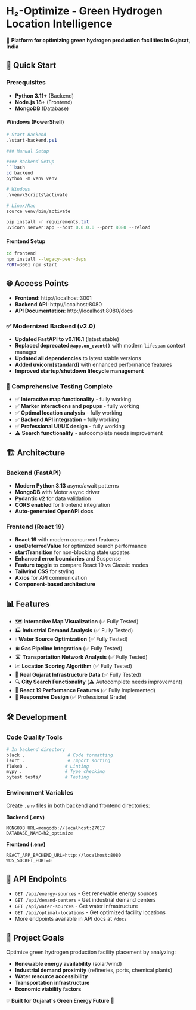 # H₂-Optimize - Green Hydrogen Location Intelligence

🌱 **Platform for optimizing green hydrogen production facilities in Gujarat, India**

## 🚀 Quick Start

### Prerequisites
- **Python 3.11+** (Backend)
- **Node.js 18+** (Frontend) 
- **MongoDB** (Database)

#### Windows (PowerShell)
```powershell
# Start Backend
.\start-backend.ps1

### Manual Setup

#### Backend Setup
```bash
cd backend
python -m venv venv

# Windows
.\venv\Scripts\activate

# Linux/Mac
source venv/bin/activate

pip install -r requirements.txt
uvicorn server:app --host 0.0.0.0 --port 8080 --reload
```

#### Frontend Setup
```bash
cd frontend
npm install --legacy-peer-deps
PORT=3001 npm start
```

## 🌐 Access Points

- **Frontend**: http://localhost:3001
- **Backend API**: http://localhost:8080  
- **API Documentation**: http://localhost:8080/docs

### ✅ Modernized Backend (v2.0)
- **Updated FastAPI to v0.116.1** (latest stable)
- **Replaced deprecated `@app.on_event()`** with modern `lifespan` context manager
- **Updated all dependencies** to latest stable versions
- **Added uvicorn[standard]** with enhanced performance features
- **Improved startup/shutdown lifecycle management**

### 🧪 Comprehensive Testing Complete
- ✅ **Interactive map functionality** - fully working
- ✅ **Marker interactions and popups** - fully working
- ✅ **Optimal location analysis** - fully working
- ✅ **Backend API integration** - fully working
- ✅ **Professional UI/UX design** - fully working
- ⚠️ **Search functionality** - autocomplete needs improvement

## 🏗️ Architecture

### Backend (FastAPI)
- **Modern Python 3.13** async/await patterns
- **MongoDB** with Motor async driver
- **Pydantic v2** for data validation
- **CORS enabled** for frontend integration
- **Auto-generated OpenAPI docs**

### Frontend (React 19)
- **React 19** with modern concurrent features
- **useDeferredValue** for optimized search performance
- **startTransition** for non-blocking state updates
- **Enhanced error boundaries** and Suspense
- **Feature toggle** to compare React 19 vs Classic modes
- **Tailwind CSS** for styling
- **Axios** for API communication
- **Component-based architecture**

## 📊 Features

- 🗺️ **Interactive Map Visualization** (✅ Fully Tested)
- 🏭 **Industrial Demand Analysis** (✅ Fully Tested)
- 💧 **Water Source Optimization** (✅ Fully Tested)
- ⛽ **Gas Pipeline Integration** (✅ Fully Tested)
- 🛣️ **Transportation Network Analysis** (✅ Fully Tested)
- 📈 **Location Scoring Algorithm** (✅ Fully Tested)
- 🎯 **Real Gujarat Infrastructure Data** (✅ Fully Tested)
- 🔍 **City Search Functionality** (⚠️ Autocomplete needs improvement)
- 🚀 **React 19 Performance Features** (✅ Fully Implemented)
- 📱 **Responsive Design** (✅ Professional Grade)

## 🛠️ Development

### Code Quality Tools
```bash
# In backend directory
black .                # Code formatting
isort .                # Import sorting  
flake8 .              # Linting
mypy .                # Type checking
pytest tests/         # Testing
```

### Environment Variables
Create `.env` files in both backend and frontend directories:

**Backend (.env)**
```env
MONGODB_URL=mongodb://localhost:27017
DATABASE_NAME=h2_optimize
```

**Frontend (.env)**  
```env
REACT_APP_BACKEND_URL=http://localhost:8080
WDS_SOCKET_PORT=0
```

## 📝 API Endpoints

- `GET /api/energy-sources` - Get renewable energy sources
- `GET /api/demand-centers` - Get industrial demand centers  
- `GET /api/water-sources` - Get water infrastructure
- `GET /api/optimal-locations` - Get optimized facility locations
- More endpoints available in API docs at `/docs`

## 🎯 Project Goals

Optimize green hydrogen production facility placement by analyzing:
- **Renewable energy availability** (solar/wind)
- **Industrial demand proximity** (refineries, ports, chemical plants)
- **Water resource accessibility** 
- **Transportation infrastructure**
- **Economic viability factors**

💡 **Built for Gujarat's Green Energy Future** 🌿

